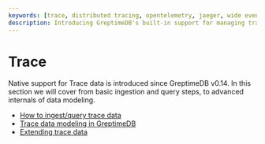 ```yaml
---
keywords: [trace, distributed tracing, opentelemetry, jaeger, wide events, observability]
description: Introducing GreptimeDB's built-in support for managing tracing data at scale
---
```


# Trace

Native support for Trace data is introduced since GreptimeDB v0.14. In this
section we will cover from basic ingestion and query steps, to advanced
internals of data modeling.

- [How to ingest/query trace data](./read-write.md)
- [Trace data modeling in GreptimeDB](./data-model.md)
- [Extending trace data](./extend-trace.md)
